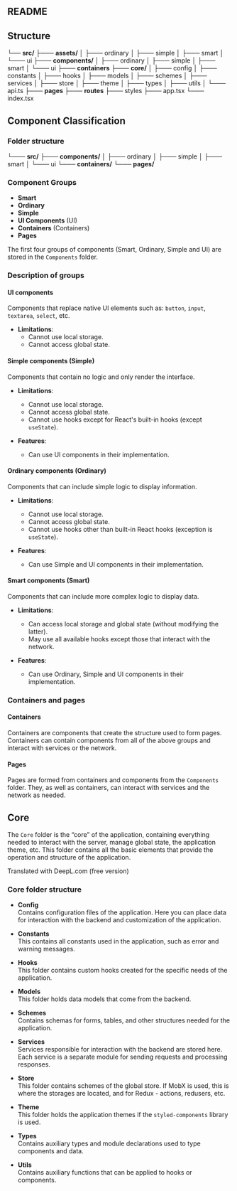 ## README

## Structure

└── **src/**
├─── **assets/**
│ ├─── ordinary
│ ├─── simple
│ ├─── smart
│ └─── ui
├─── **components/**
│ ├─── ordinary
│ ├─── simple
│ ├─── smart
│ └─── ui
├─── **containers**
├─── **core/**
│ ├─── config
│ ├─── constants
│ ├─── hooks
│ ├─── models
│ ├─── schemes
│ ├─── services
│ ├─── store
│ ├─── theme
│ ├─── types
│ ├─── utils
│ └─── api.ts
├─── **pages**
├─── **routes**
├─── styles
├─── app.tsx
└─── index.tsx

## Component Classification

### Folder structure

└─── **src/**
├─── **components/**
│ ├─── ordinary
│ ├─── simple
│ ├─── smart
│ └─── ui
└─── **containers/**
└─── **pages/**

### Component Groups

- **Smart**
- **Ordinary**
- **Simple**
- **UI Components** (UI)
- **Containers** (Containers)
- **Pages**

The first four groups of components (Smart, Ordinary, Simple and UI) are stored in the `Components` folder.

### Description of groups

#### UI components

Components that replace native UI elements such as: `button`, `input`, `textarea`, `select`, etc.

- **Limitations**:
  - Cannot use local storage.
  - Cannot access global state.

#### Simple components (Simple)

Components that contain no logic and only render the interface.

- **Limitations**:

  - Cannot use local storage.
  - Cannot access global state.
  - Cannot use hooks except for React's built-in hooks (except `useState`).

- **Features**:
  - Can use UI components in their implementation.

#### Ordinary components (Ordinary)

Components that can include simple logic to display information.

- **Limitations**:

  - Cannot use local storage.
  - Cannot access global state.
  - Cannot use hooks other than built-in React hooks (exception is `useState`).

- **Features**:
  - Can use Simple and UI components in their implementation.

#### Smart components (Smart)

Components that can include more complex logic to display data.

- **Limitations**:

  - Can access local storage and global state (without modifying the latter).
  - May use all available hooks except those that interact with the network.

- **Features**:
  - Can use Ordinary, Simple and UI components in their implementation.

### Containers and pages

#### Containers

Containers are components that create the structure used to form pages. Containers can contain components from all of the above groups and interact with services or the network.

#### Pages

Pages are formed from containers and components from the `Components` folder. They, as well as containers, can interact with services and the network as needed.

## Core

The `Core` folder is the “core” of the application, containing everything needed to interact with the server, manage global state, the application theme, etc. This folder contains all the basic elements that provide the operation and structure of the application.

Translated with DeepL.com (free version)

### Core folder structure

- **Config**  
  Contains configuration files of the application. Here you can place data for interaction with the backend and customization of the application.

- **Constants**  
  This contains all constants used in the application, such as error and warning messages.

- **Hooks**  
  This folder contains custom hooks created for the specific needs of the application.

- **Models**  
  This folder holds data models that come from the backend.

- **Schemes**  
  Contains schemas for forms, tables, and other structures needed for the application.

- **Services**  
  Services responsible for interaction with the backend are stored here. Each service is a separate module for sending requests and processing responses.

- **Store**  
  This folder contains schemes of the global store. If MobX is used, this is where the storages are located, and for Redux - actions, redusers, etc.

- **Theme**  
  This folder holds the application themes if the `styled-components` library is used.

- **Types**  
  Contains auxiliary types and module declarations used to type components and data.

- **Utils**  
  Contains auxiliary functions that can be applied to hooks or components.
